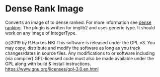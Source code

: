 # Dense Rank Image
Converts an image of  to dense ranked.
For more information see <a href="https://en.wikipedia.org/wiki/Ranking#Dense_ranking_(%221223%22_ranking)">dense ranking</a>.
The plugin is written for imglib2 and uses generic type. It should work on any image of IntegerType.


(c)2019 by R.Harkes NKI
This software is released under the GPL v3. You may copy, distribute and modify 
the software as long as you track changes/dates in source files. Any 
modifications to or software including (via compiler) GPL-licensed code 
must also be made available under the GPL along with build & install instructions.
https://www.gnu.org/licenses/gpl-3.0.en.html